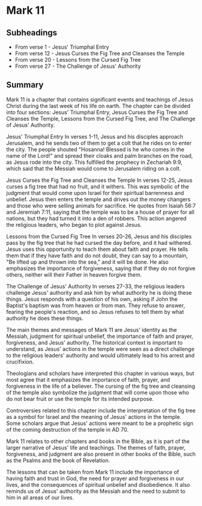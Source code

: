 # Mark 11

## Subheadings

* From verse 1 - Jesus' Triumphal Entry
* From verse 12 - Jesus Curses the Fig Tree and Cleanses the Temple
* From verse 20 - Lessons from the Cursed Fig Tree
* From verse 27 - The Challenge of Jesus' Authority

## Summary

Mark 11 is a chapter that contains significant events and teachings of Jesus Christ during the last week of his life on earth. The chapter can be divided into four sections: Jesus' Triumphal Entry, Jesus Curses the Fig Tree and Cleanses the Temple, Lessons from the Cursed Fig Tree, and The Challenge of Jesus' Authority.

Jesus' Triumphal Entry
In verses 1-11, Jesus and his disciples approach Jerusalem, and he sends two of them to get a colt that he rides on to enter the city. The people shouted "Hosanna! Blessed is he who comes in the name of the Lord!" and spread their cloaks and palm branches on the road, as Jesus rode into the city. This fulfilled the prophecy in Zechariah 9:9, which said that the Messiah would come to Jerusalem riding on a colt.

Jesus Curses the Fig Tree and Cleanses the Temple
In verses 12-25, Jesus curses a fig tree that had no fruit, and it withers. This was symbolic of the judgment that would come upon Israel for their spiritual barrenness and unbelief. Jesus then enters the temple and drives out the money changers and those who were selling animals for sacrifice. He quotes from Isaiah 56:7 and Jeremiah 7:11, saying that the temple was to be a house of prayer for all nations, but they had turned it into a den of robbers. This action angered the religious leaders, who began to plot against Jesus.

Lessons from the Cursed Fig Tree
In verses 20-26, Jesus and his disciples pass by the fig tree that he had cursed the day before, and it had withered. Jesus uses this opportunity to teach them about faith and prayer. He tells them that if they have faith and do not doubt, they can say to a mountain, "Be lifted up and thrown into the sea," and it will be done. He also emphasizes the importance of forgiveness, saying that if they do not forgive others, neither will their Father in heaven forgive them.

The Challenge of Jesus' Authority
In verses 27-33, the religious leaders challenge Jesus' authority and ask him by what authority he is doing these things. Jesus responds with a question of his own, asking if John the Baptist's baptism was from heaven or from man. They refuse to answer, fearing the people's reaction, and so Jesus refuses to tell them by what authority he does these things.

The main themes and messages of Mark 11 are Jesus' identity as the Messiah, judgment for spiritual unbelief, the importance of faith and prayer, forgiveness, and Jesus' authority. The historical context is important to understand, as Jesus' actions in the temple were seen as a direct challenge to the religious leaders' authority and would ultimately lead to his arrest and crucifixion.

Theologians and scholars have interpreted this chapter in various ways, but most agree that it emphasizes the importance of faith, prayer, and forgiveness in the life of a believer. The cursing of the fig tree and cleansing of the temple also symbolize the judgment that will come upon those who do not bear fruit or use the temple for its intended purpose.

Controversies related to this chapter include the interpretation of the fig tree as a symbol for Israel and the meaning of Jesus' actions in the temple. Some scholars argue that Jesus' actions were meant to be a prophetic sign of the coming destruction of the temple in AD 70.

Mark 11 relates to other chapters and books in the Bible, as it is part of the larger narrative of Jesus' life and teachings. The themes of faith, prayer, forgiveness, and judgment are also present in other books of the Bible, such as the Psalms and the book of Revelation.

The lessons that can be taken from Mark 11 include the importance of having faith and trust in God, the need for prayer and forgiveness in our lives, and the consequences of spiritual unbelief and disobedience. It also reminds us of Jesus' authority as the Messiah and the need to submit to him in all areas of our lives.